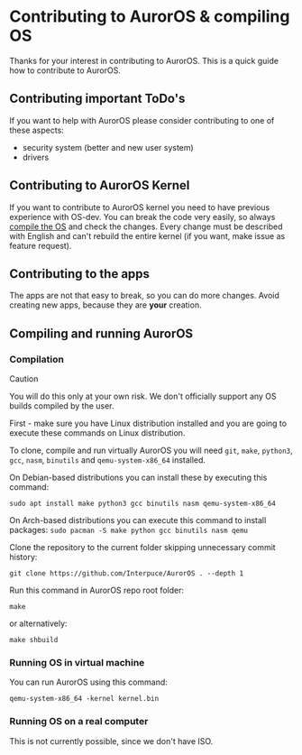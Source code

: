 # Contributing to AurorOS & compiling OS

Thanks for your interest in contributing to AurorOS. This is a quick guide how to contribute to AurorOS.

## Contributing important ToDo's

If you want to help with AurorOS please consider contributing to one of these aspects:

- security system (better and new user system)
- drivers

## Contributing to AurorOS Kernel

If you want to contribute to AurorOS kernel you need to have previous experience with OS-dev. You can break the code very easily, so always [compile the OS](#compiling-auroros) and check the changes. Every change must be described with English and can't rebuild the entire kernel (if you want, make issue as feature request).

## Contributing to the apps

The apps are not that easy to break, so you can do more changes. Avoid creating new apps, because they are **your** creation.

## Compiling and running AurorOS

### Compilation

> [!CAUTION]
> You will do this only at your own risk. We don't officially support any OS builds compiled by the user.

First - make sure you have Linux distribution installed and you are going to execute these commands on Linux distribution.

To clone, compile and run virtually AurorOS you will need `git`, `make`, `python3`, `gcc`, `nasm`, `binutils` and `qemu-system-x86_64` installed. 

On Debian-based distributions you can install these by executing this command:

```sudo apt install make python3 gcc binutils nasm qemu-system-x86_64```

On Arch-based distributions you can execute this command to install packages:
```sudo pacman -S make python gcc binutils nasm qemu```

Clone the repository to the current folder skipping unnecessary commit history:

```git clone https://github.com/Interpuce/AurorOS . --depth 1```

Run this command in AurorOS repo root folder:

```make```

or alternatively:

```make shbuild```

### Running OS in virtual machine

You can run AurorOS using this command:

```qemu-system-x86_64 -kernel kernel.bin```

### Running OS on a real computer

This is not currently possible, since we don't have ISO.
